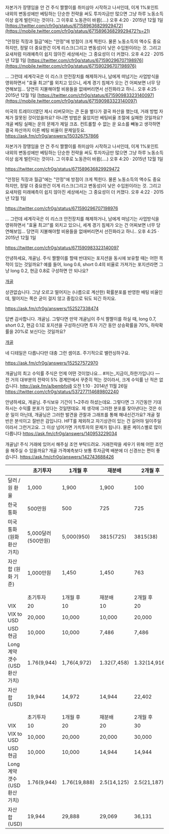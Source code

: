 자본가가 장땡임을 안 건 주식 짤짤이를 취미삼아 시작하고 나서인데, 이게 1%포인트 내외의 변동성에만 베팅하는 단순한 전략을 써도 투자자금만 많으면 그냥 하루 노동소득 이상 쉽게 벌린다는 것이다. 그 이후로 노동관이 바뀜(....) 오후 4:20 · 2015년 12월 1일
[https://twitter.com/cfr0g/status/671589636829929472](https://mobile.twitter.com/cfr0g/status/671589636829929472?s=21)

"안정된 직장과 월급"에는 "안정"에 방점이 크게 찍힌다. 물론 노동소득의 액수도 중요하지만, 정말 더 중요한건 이게 리스크(그리고 변동성)이 낮은 수입원이라는 것. 그리고 요새처럼 미래예측이 쉽지 않아진 세상에서는 그 중요성이 더 커졌다. 오후 4:22 · 2015년 12월 1일
[https://twitter.com/cfr0g/status/671590296707198976](https://mobile.twitter.com/cfr0g/status/671590296707198976)

... 그런데 세계각국은 이 리스크 안전장치를 해제하거나, 남에게 떠넘기는 사업방식을 영위하면서 "효율 최고!"를 외치고 있으니, 세계 경기 침체가 오는 건 어찌보면 너무 당연해보임... 당연히 지불해야할 비용들을 없애버리면서 선진화라고 하니.. 오후 4:25 · 2015년 12월 1일
[https://twitter.com/cfr0g/status/671590983323140097](https://mobile.twitter.com/cfr0g/status/671590983323140097)





미국의 트레이더였던 제시 리버모어는 큰 돈을 벌다가 결국 파산을 했는데, 거래 방법 자체가 잘못된 것이었을까요? 아니면 방법은 옳았지만 베팅비율 조절에 실패한 것일까요? 개골 베팅 실패는 운의 문제가 제일 크죠. 컨트롤할 수 없는 운 요소를 빼놓고 생각하면 결국 파산까지 이른 베팅 비율이 문제일듯요. https://ask.fm/cfr0g/answers/150326757866

자본가가 장땡임을 안 건 주식 짤짤이를 취미삼아 시작하고 나서인데, 이게 1%포인트 내외의 변동성에만 베팅하는 단순한 전략을 써도 투자자금만 많으면 그냥 하루 노동소득 이상 쉽게 벌린다는 것이다. 그 이후로 노동관이 바뀜(....) 오후 4:20 · 2015년 12월 1일

https://twitter.com/cfr0g/status/671589636829929472

"안정된 직장과 월급"에는 "안정"에 방점이 크게 찍힌다. 물론 노동소득의 액수도 중요하지만, 정말 더 중요한건 이게 리스크(그리고 변동성)이 낮은 수입원이라는 것. 그리고 요새처럼 미래예측이 쉽지 않아진 세상에서는 그 중요성이 더 커졌다. 오후 4:22 · 2015년 12월 1일

https://twitter.com/cfr0g/status/671590296707198976

... 그런데 세계각국은 이 리스크 안전장치를 해제하거나, 남에게 떠넘기는 사업방식을 영위하면서 "효율 최고!"를 외치고 있으니, 세계 경기 침체가 오는 건 어찌보면 너무 당연해보임... 당연히 지불해야할 비용들을 없애버리면서 선진화라고 하니.. 오후 4:25 · 2015년 12월 1일

https://twitter.com/cfr0g/status/671590983323140097

안녕하세요, 개골님. 주식 짤짤이를 할때 반대되는 포지션을 동시에 보유할 때는 어떤 목적이 있는 것일까요? 예를 들어, long 0.6, short 0.4의 비율로 가져가는 포지션라면 그냥 long 0.2, 현금 0.8로 구성하면 안 되나요?

[개골](https://ask.fm/cfr0g)

상관없습니다. 그냥 오르고 떨어지는 (나름으로 계산한) 확률분포를 반영한 배팅 비율인데, 떨어지는 쪽은 굳이 걸지 않고 중립으로 둬도 되긴 하지요.

https://ask.fm/cfr0g/answers/152527338474

답변 감사합니다. 개골님. 그렇다면 만약 개골님이 주식 짤짤이를 하실 때, long 0.7, short 0.2, 현금 0.1로 포지션을 구성하신다면 투자 기간 동안 상승확률을 70%, 하락확률을 20%로 보신다는 것일까요?

[개골](https://ask.fm/cfr0g)

네 디테일은 다릅니다만 대충 그런 셈이죠. 주기적으로 밸런싱하구요.

https://ask.fm/cfr0g/answers/152527572970

개골님의 최고 수익률 주식은 언제 어떤 것이었나요... #저는_지금이_하한가입니다 — 전 거의 대부분의 전략이 5% 경계안에서 꾸준히 먹는 것이라서, 크게 수익률 난 적은 없습니다. http://ask.fm/a/bembfoj8 오전 1:10 · 2014년 11월 26일 https://twitter.com/cfr0g/status/537277114689802240

안녕하세요, 개골님. 주식보유 기간이 1~2주라 하셨는데요. 그렇다면 그 기간동안 기대하시는 수익률 분포가 있다는 것일텐데요. 제 생각에 그러한 분포를 찾아낸다는 것은 쉬운 일이 아닌데, 개골님은 그러한 발견을 관찰과 그래프를 통해 해내신건가요? 개골 절반은 분석이고 절반은 감입니다. HFT를 제외하고 자기상관이 있는 건 길어야 일이주일이라서 그런거고요. 그 이상 넘어가면 가치투자의 문제가 됩니다. 물론 케이스별로 많이 다릅니다 https://ask.fm/cfr0g/answers/140953229034

개골님! 주식 거래에 있어서 해주실 조언 부탁드려요. 거래전략을 세우기 위해 어떤 조언을 해주실 수 있을까요? 개골 가격예측보다 보통 투자금액 배분에 더 신경쓰는 편이 좋습니다. https://ask.fm/cfr0g/answers/142743688426



|                               | 초기투자           | 1개월 후     | 재분배      | 2개월 후     | 재분배       | 3개월 후     |              |             |
| ----------------------------- | ------------------ | ------------ | ----------- | ------------ | ------------ | ------------ | ------------ | ----------- |
| 달러 / 원 환율                | 1,000              | 1,900        | 1,900       | 100          | 100          | 1,000        |              |             |
| 한국 통화                     | 500만원            | 500          | 725         | 725          | 381          | 381          |              |             |
| 미국 통화(원화 환산 가치)     | 5,000달러(500만원) | 5,000(950)   | 3815(725)   | 3815(38)     | 38,100(381)  | 38,100(3810) |              |             |
| 자산 합 (원화 기준)           | 1,000만원          | 1,450        | 1,450       | 763          | 762          | 4,191        |              |             |
|                               |                    |              |             |              |              |              |              |             |
|                               |                    |              |             |              |              |              |              |             |
|                               | 초기투자           | 1개월 후     | 재분배      | 2개월 후     | 재분배       | 3개월 후     | 재분배       | 4개월 후    |
| VIX                           | 20                 | 10           | 10          | 20           | 20           | 40           | 40           | 20          |
| VIX to USD                    | 20,000             | 10,000       | 10,000      | 20,000       | 20,000       | 40,000       | 40,000       | 20,000      |
| USD 현금                      | 10,000             | 10,000       | 7,486       | 7,486        | 11,201       | 11,201       | 16,787       | 16,787      |
| Long 계약 갯수(USD 환산 가치) | 1.76(9,944)        | 1,76(4,972)  | 1.32(7,458) | 1.32(14,916) | 1.98(11,187) | 1.98(22,374) | 2.97(16,780) | 2.97(8,390) |
| 자산 합(USD)                  | 19,944             | 14,972       | 14,944      | 22,402       | 22,388       | 33,575       | 33,567       | 25,177      |
|                               |                    |              |             |              |              |              |              |             |
|                               |                    |              |             |              |              |              |              |             |
|                               | 초기투자           | 1개월 후     | 재분배      | 2개월 후     | 재분배       | 3개월 후     |              |             |
| VIX                           | 10                 | 20           | 20          | 30           | 30           | 10           |              |             |
| VIX to USD                    | 10,000             | 20,000       | 20,000      | 30,000       | 30,000       | 10,000       |              |             |
| USD 현금                      | 10,000             | 10,000       | 14,944      | 14,944       | 18,065       | 18,065       |              |             |
| Long 계약 갯수(USD 환산 가치) | 1.76(9,944)        | 1.76(19,888) | 2.5(14,125) | 2.5(21,187)  | 3.1(17,515)  | 3.1(5,780)   |              |             |
| 자산 합(USD)                  | 19,944             | 29,888       | 29,069      | 36,131       | 35,580       | 23,845       |              |             |

